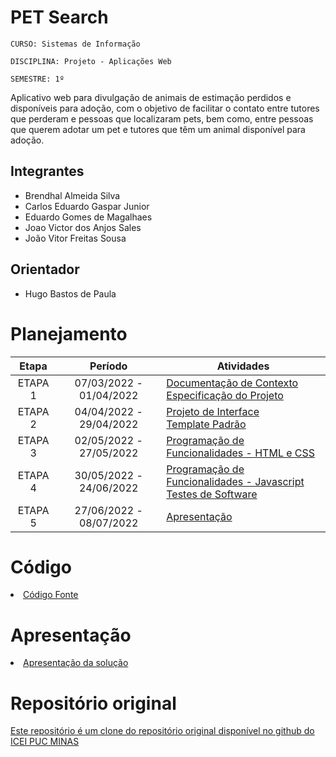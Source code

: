 # PET Search

`CURSO: Sistemas de Informação`

`DISCIPLINA: Projeto - Aplicações Web`

`SEMESTRE: 1º`

Aplicativo web para divulgação de animais de estimação perdidos e disponíveis para adoção, com o objetivo de facilitar o contato entre tutores que perderam e pessoas que localizaram pets, bem como, entre pessoas que querem adotar um pet e tutores que têm um animal disponível para adoção.

## Integrantes

- Brendhal Almeida Silva
- Carlos Eduardo Gaspar Junior
- Eduardo Gomes de Magalhaes
- Joao Victor dos Anjos Sales
- João Vitor Freitas Sousa

## Orientador

- Hugo Bastos de Paula

# Planejamento

|  Etapa  |         Período         | Atividades                                                                                                   |
| :-----: | :---------------------: | ------------------------------------------------------------------------------------------------------------ |
| ETAPA 1 | 07/03/2022 - 01/04/2022 | [Documentação de Contexto](docs/context.md) <br> [Especificação do Projeto](docs/especification.md)          |
| ETAPA 2 | 04/04/2022 - 29/04/2022 | [Projeto de Interface](docs/interface.md) <br> [Template Padrão](docs/template.md)                           |
| ETAPA 3 | 02/05/2022 - 27/05/2022 | [Programação de Funcionalidades - HTML e CSS](docs/development.md)                                           |
| ETAPA 4 | 30/05/2022 - 24/06/2022 | [Programação de Funcionalidades - Javascript](docs/development.md) <br> [Testes de Software ](docs/tests.md) |
| ETAPA 5 | 27/06/2022 - 08/07/2022 | [Apresentação](presentation/README.md)                                                                       |

# Código

<li><a href="src/README.md"> Código Fonte</a></li>

# Apresentação

<li><a href="presentation/README.md"> Apresentação da solução</a></li>

# Repositório original
[Este repositório é um clone do repositório original disponível no github do ICEI PUC MINAS](https://github.com/ICEI-PUC-Minas-PMV-SI/pmv-si-2022-1-e1-proj-web-t1-pet_search)
